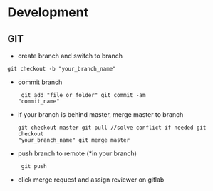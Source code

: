 # Development

## GIT
- create branch and switch to branch
<pre><code>git checkout -b "your_branch_name"
</code></pre>
- commit branch
<code><pre>
git add "file_or_folder"
git commit -am "commit_name"
</code></pre>
- if your branch is behind master, merge master to branch
<code><pre>
git checkout master
git pull    //solve conflict if needed
git checkout "your_branch_name"
git merge master
</code></pre>
- push branch to remote (*in your branch)
<code><pre>
git push
</code></pre>
- click merge request and assign reviewer on gitlab





